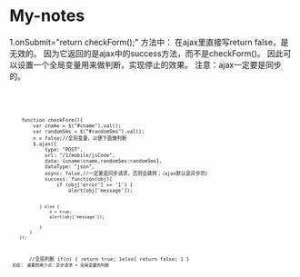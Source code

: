 # My-notes
1.onSubmit="return checkForm();" 方法中：
在ajax里直接写return false，是无效的。
因为它返回的是ajax中的success方法，而不是checkForm()。
因此可以设置一个全局变量用来做判断，实现停止的效果。
注意：ajax一定要是同步的。
<code>
<form action="/1/mobile/codeJsLogin" onSubmit="return checkForm();" id="login_form" method="post">
<code>
<code>
    function checkForm(){
        var cname = $("#cname").val();
        var randomSms = $("#randomSms").val();
        n = false;//全局变量，以便下面做判断
        $.ajax({
            type: "POST",
            url: "/1/mobile/jsCode",
            data: {cname:cname,randomSms:randomSms},
            dataType: "json",
            async: false,//一定要是同步请求，否则会跳转；（ajax默认是异步的）
            success: function(obj){
                if (obj['error'] == '1') {
                    alert(obj['message']);

                } else {
                    n = true;
                    alert(obj['message']);

                }
            }
        });
　　　　//全局判断
        if(n) {
             return true;
        }else{
            return false;
        }
    }
<code>
总结：
重要的两个点：异步请求  +  全局变量的判断
